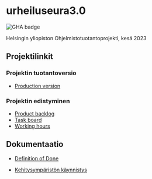 # urheiluseura3.0

![GHA badge](https://github.com/Urheiluseura-3-0/urheiluseura3.0/actions/workflows/main.yml/badge.svg)

Helsingin yliopiston Ohjelmistotuotantoprojekti, kesä 2023

## Projektilinkit

### Projektin tuotantoversio
* [Production version](https://urheiluseura.fly.dev/)

### Projektin edistyminen
* [Product backlog](https://github.com/orgs/Urheiluseura-3-0/projects/2)
* [Task board](https://github.com/orgs/Urheiluseura-3-0/projects/2/views/3?layout=board)
* [Working hours](https://github.com/orgs/Urheiluseura-3-0/projects/2/insights/3)



## Dokumentaatio

* [Definition of Done](https://github.com/Urheiluseura-3-0/urheiluseura3.0/blob/main/documentation/definition_of_done.md)

* [Kehitysympäristön käynnistys](https://github.com/Urheiluseura-3-0/urheiluseura3.0/blob/main/documentation/dev_setup.md
)

